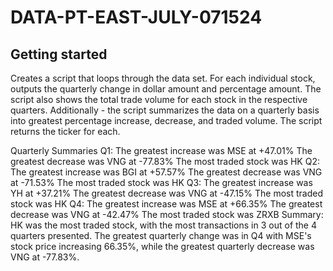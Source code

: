 # DATA-PT-EAST-JULY-071524

## Getting started

Creates a script that loops through the data set.
For each individual stock, outputs the quarterly change in dollar amount and percentage amount. 
The script also shows the total trade volume for each stock in the respective quarters. 
Additionally - the script summarizes the data on a quarterly basis into greatest percentage increase, decrease, and traded volume. The script returns the ticker for each.

Quarterly Summaries
    Q1: 
        The greatest increase was MSE at +47.01% 
        The greatest decrease was VNG at -77.83%
        The most traded stock was HK 
     Q2: 
        The greatest increase was BGI at +57.57% 
        The greatest decrease was VNG at -71.53%
        The most traded stock was HK 
     Q3: 
        The greatest increase was YH at +37.21% 
        The greatest decrease was VNG at -47.15%
        The most traded stock was HK 
     Q4: 
        The greatest increase was MSE at +66.35% 
        The greatest decrease was VNG at -42.47%
        The most traded stock was ZRXB
    Summary: HK was the most traded stock, with the most transactions in 3 out of the 4 quarters presented. The greatest quarterly change was in Q4 with MSE's stock price increasing 66.35%, while the greatest quarterly decrease was VNG at -77.83%.